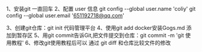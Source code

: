 1、安装git 一直回车
2、配置 user 信息
git config --global user.name 'coliy'
git config --global user.email '651192718@qq.com'

3、创建git仓库：git init 代码管理平台
4、使用git add docker安装Gogs.md 添加到暂存区
5、用git commit告诉Git,把文件提交到仓库：git commit -m 'git 使用教程'
6、修改git使用教程后可以 通过 git diff 和仓库比较文件的修改